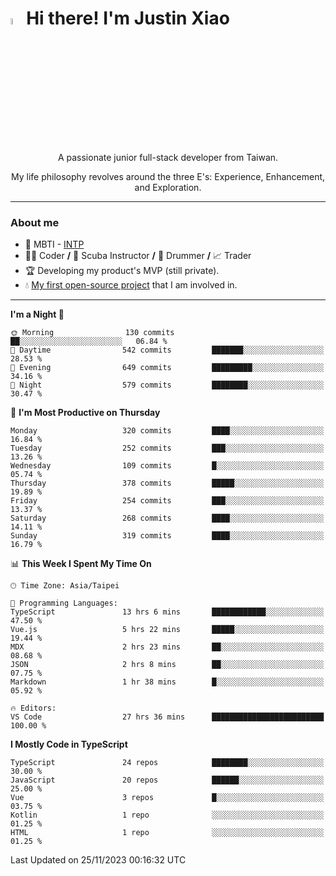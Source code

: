 # <img src="https://media.giphy.com/media/hvRJCLFzcasrR4ia7z/giphy.gif" width="5%">Hi there! I'm Justin Xiao
<p align="center">A passionate junior full-stack developer from Taiwan.  </p>
<p align="center">My life philosophy revolves around the three E's: Experience, Enhancement, and Exploration.</p>

---
### About me
- 👀 MBTI - [INTP](https://www.16personalities.com/intp-personality)
- 👨‍💻 Coder **/** 🤿 Scuba Instructor **/** 🥁 Drummer **/** 📈 Trader
- 🏆 Developing my product's MVP (still private).
- 💧 [My first open-source project](https://github.com/Game-as-a-Service/Game-Lobby-Web) that I am involved in.

---
<!--START_SECTION:waka-->
**I'm a Night 🦉** 

```text
🌞 Morning                130 commits         ██░░░░░░░░░░░░░░░░░░░░░░░   06.84 % 
🌆 Daytime                542 commits         ███████░░░░░░░░░░░░░░░░░░   28.53 % 
🌃 Evening                649 commits         █████████░░░░░░░░░░░░░░░░   34.16 % 
🌙 Night                  579 commits         ████████░░░░░░░░░░░░░░░░░   30.47 % 
```
📅 **I'm Most Productive on Thursday** 

```text
Monday                   320 commits         ████░░░░░░░░░░░░░░░░░░░░░   16.84 % 
Tuesday                  252 commits         ███░░░░░░░░░░░░░░░░░░░░░░   13.26 % 
Wednesday                109 commits         █░░░░░░░░░░░░░░░░░░░░░░░░   05.74 % 
Thursday                 378 commits         █████░░░░░░░░░░░░░░░░░░░░   19.89 % 
Friday                   254 commits         ███░░░░░░░░░░░░░░░░░░░░░░   13.37 % 
Saturday                 268 commits         ████░░░░░░░░░░░░░░░░░░░░░   14.11 % 
Sunday                   319 commits         ████░░░░░░░░░░░░░░░░░░░░░   16.79 % 
```


📊 **This Week I Spent My Time On** 

```text
🕑︎ Time Zone: Asia/Taipei

💬 Programming Languages: 
TypeScript               13 hrs 6 mins       ████████████░░░░░░░░░░░░░   47.50 % 
Vue.js                   5 hrs 22 mins       █████░░░░░░░░░░░░░░░░░░░░   19.44 % 
MDX                      2 hrs 23 mins       ██░░░░░░░░░░░░░░░░░░░░░░░   08.68 % 
JSON                     2 hrs 8 mins        ██░░░░░░░░░░░░░░░░░░░░░░░   07.75 % 
Markdown                 1 hr 38 mins        █░░░░░░░░░░░░░░░░░░░░░░░░   05.92 % 

🔥 Editors: 
VS Code                  27 hrs 36 mins      █████████████████████████   100.00 % 
```

**I Mostly Code in TypeScript** 

```text
TypeScript               24 repos            ████████░░░░░░░░░░░░░░░░░   30.00 % 
JavaScript               20 repos            ██████░░░░░░░░░░░░░░░░░░░   25.00 % 
Vue                      3 repos             █░░░░░░░░░░░░░░░░░░░░░░░░   03.75 % 
Kotlin                   1 repo              ░░░░░░░░░░░░░░░░░░░░░░░░░   01.25 % 
HTML                     1 repo              ░░░░░░░░░░░░░░░░░░░░░░░░░   01.25 % 
```




 Last Updated on 25/11/2023 00:16:32 UTC
<!--END_SECTION:waka-->
